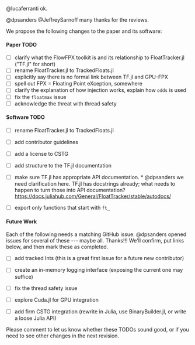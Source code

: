 @lucaferranti ok.

@dpsanders @JeffreySarnoff many thanks for the reviews.

We propose the following changes to the paper and its software:

#### Paper TODO

- [ ] clarify what the FlowFPX toolkit is and its relationship to FloatTracker.jl ("TF.jl" for short)
- [ ] rename FloatTracker.jl to TrackedFloats.jl
- [ ] explicitly say there is no formal link between TF.jl and GPU-FPX
- [ ] spell out FPX = Floating Point eXception, somewhere
- [ ] clarify the explanation of how injection works, explain how `odds` is used
- [ ] fix the `floatmax` issue
- [ ] acknowledge the threat with thread safety

#### Software TODO

- [ ] rename FloatTracker.jl to TrackedFloats.jl
- [ ] add contributor guidelines
- [ ] add a license to CSTG
- [ ] add structure to the TF.jl documentation
- [ ] make sure TF.jl has appropriate API documentation.
      * @dpsanders we need clarification here. TF.jl has docstrings already; what needs to happen to turn those into API documentation? <https://docs.juliahub.com/General/FloatTracker/stable/autodocs/>
- [ ] export only functions that start with `ft_`


#### Future Work

Each of the following needs a matching GitHub issue. @dpsanders opened issues for several of these --- maybe all. Thanks!!! We'll confirm, put links below, and then mark these as completed.

- [ ] add tracked Ints (this is a great first issue for a future new contributor)
- [ ] create an in-memory logging interface (exposing the current one may suffice)
- [ ] fix the thread safety issue
- [ ] explore Cuda.jl for GPU integration
- [ ] add firm CSTG integration (rewrite in Julia, use BinaryBuilder.jl, or
      write a loose Julia API)


Please comment to let us know whether these TODOs sound good, or if you need to see other changes in the next revision.


